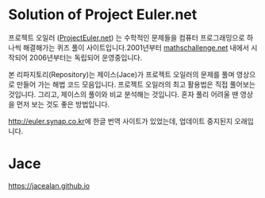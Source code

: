 # Solution of Project Euler.net

프로젝트 오일러 ([ProjectEuler.net](https://projecteuler.net/about)) 는 수학적인 문제들을 컴퓨터 프로그래밍으로 하나씩 해결해가는 퀴즈 풀이 사이트입니다.2001년부터 [mathschallenge.net](http://mathschallenge.net/) 내에서 시작되어 2006년부터는 독립되어 운영중입니다.

본 리파지토리(Repository)는 제이스(Jace)가 프로젝트 오일러의 문제를 풀며 영상으로 만들어 가는 해법 코드 모음입니다. 프로젝트 오일러의 최고 활용법은 직접 풀어보는 것입니다. 그리고, 제이스의 풀이와 비교 분석해는 것입니다. 혼자 풀리 어려울 땐 영상을 먼저 보는 것도 좋은 방법입니다.

<http://euler.synap.co.kr>에 한글 번역 사이트가 있었는데, 업데이트 중지된지 오래입니다.

# Jace
https://jacealan.github.io